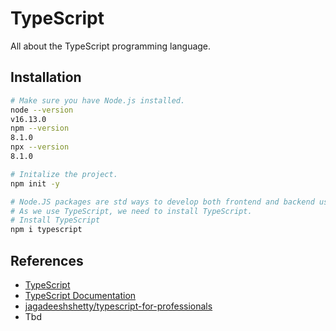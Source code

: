 # TypeScript

All about the TypeScript programming language.

## Installation

```bash
# Make sure you have Node.js installed.
node --version
v16.13.0
npm --version
8.1.0
npx --version
8.1.0

# Initalize the project.
npm init -y

# Node.JS packages are std ways to develop both frontend and backend using JavaScript.
# As we use TypeScript, we need to install TypeScript.
# Install TypeScript
npm i typescript
```

## References

- [TypeScript](https://www.typescriptlang.org/)
- [TypeScript Documentation](https://www.typescriptlang.org/docs/)
- [jagadeeshshetty/typescript-for-professionals](https://github.com/jagadeeshshetty/typescript-for-professionals)
- Tbd
